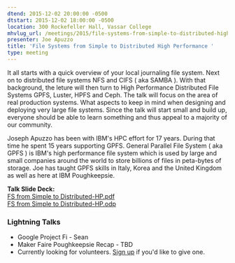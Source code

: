 ```yaml
---
dtend: 2015-12-02 20:00:00 -0500
dtstart: 2015-12-02 18:00:00 -0500
location: 300 Rockefeller Hall, Vassar College
mhvlug_url: /meetings/2015/file-systems-from-simple-to-distributed-high-performance
presenter: Joe Apuzzo
title: 'File Systems from Simple to Distributed High Performance '
type: meeting
---
```



It all starts with a quick overview of your local journaling file system. Next on to distributed file systems NFS and CIFS ( aka SAMBA ). With that background, the leture will then turn to High Performance Distributed File Systems GPFS, Luster, HPFS and Ceph. The talk will focus on the area of real production systems. What aspects to keep in mind when designing and deploying very large file systems. Since the talk will start small and build up, everyone should be able to learn something and thus appeal to a majority of our community.

Joseph Apuzzo has been with IBM's HPC effort for 17 years. During that time he spent 15 years supporting GPFS. General Parallel File System ( aka GPFS ) is IBM's high performance file system which is used by large and small companies around the world to store billions of files in peta-bytes of storage. Joe has taught GPFS skills in Italy, Korea and the United Kingdom as well as here at IBM Poughkeepsie.

**Talk Slide Deck:**<br />[FS from Simple to Distributed-HP.pdf](https://goo.gl/ttRm9A)<br />[FS from Simple to Distributed-HP.odp](https://goo.gl/C7f0a2)

### Lightning Talks
- Google Project Fi - Sean
- Maker Faire Poughkeepsie Recap - TBD
- Currently looking for volunteers. [Sign up](http://mhvlug.org/contact/Lightning-Talk) if you'd like to give one.